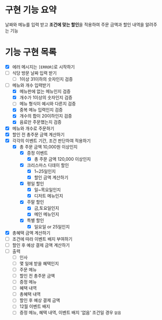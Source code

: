 # 구현 기능 요약

날짜와 메뉴를 입력 받고 **조건에 맞는 할인**을 적용하여 주문 금액과 할인 내역을 알려주는 기능

# 기능 구현 목록

- [x] 에러 메시지는 `[ERROR]`로 시작하기
- [ ] 식당 방문 날짜 입력 받기
    - [ ] 1이상 31이하의 숫자인지 검증
- [ ] 메뉴와 개수 입력받기
    - [x] 메뉴판에 없는 메뉴인지 검증
    - [x] 개수가 1이상의 숫자인지 검증
    - [ ] 메뉴 형식이 예시와 다른지 검증
    - [x] 중복 메뉴 입력인지 검증
    - [x] 개수의 합이 20이하인지 검증
    - [x] 음료만 주문했는지 검증
- [x] 메뉴와 개수로 주문하기
- [x] 할인 전 총주문 금액 계산하기
- [x] 각각의 이벤트 기간, 조건 판단하여 적용하기
    - [x] 총 주문 금액 10,000원 이상인지
        - [x] 증정 이벤트
            - [x] 총 주문 금액 120,000 이상인지
        - [x] 크리스마스 디데이 할인
            - [x] 1~25일인지
            - [x] 할인 금액 계산하기
        - [x] 평일 할인
            - [x] 일~목요일인지
            - [x] 디저트 메뉴인지
        - [x] 주말 할인
            - [x] 금,토요일인지
            - [x] 메인 메뉴인지
        - [x] 특별 할인
            - [x] 일요일 or 25일인지
- [x] 총혜택 금액 계산하기
- [ ] 조건에 따라 이벤트 배지 부여하기
- [ ] 할인 후 예상 결제 금액 계산하기
- [ ] 출력
    - [ ] 인사
    - [ ] 몇 일에 받을 혜택인지
    - [ ] 주문 메뉴
    - [ ] 할인 전 총주문 금액
    - [ ] 증정 메뉴
    - [ ] 혜택 내역
    - [ ] 총혜택 내역
    - [ ] 할인 후 예상 결제 금액
    - [ ] 12월 이벤트 배지
    - [ ] 증정 메뉴, 혜택 내역, 이벤트 배지 '없음' 조건일 경우 `없음`